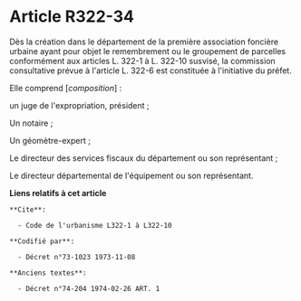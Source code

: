 # Article R322-34

Dès la création dans le département de la première association foncière urbaine ayant pour objet le remembrement ou le
groupement de parcelles conformément aux articles L. 322-1 à L. 322-10 susvisé, la commission consultative prévue à l'article
L. 322-6 est constituée à l'initiative du préfet.

Elle comprend [*composition*] :

un juge de l'expropriation, président ;

Un notaire ;

Un géomètre-expert ;

Le directeur des services fiscaux du département ou son représentant ;

Le directeur départemental de l'équipement ou son représentant.

**Liens relatifs à cet article**

	**Cite**:

	  - Code de l'urbanisme L322-1 à L322-10

	**Codifié par**:

	  - Décret n°73-1023 1973-11-08

	**Anciens textes**:

	  - Décret n°74-204 1974-02-26 ART. 1
